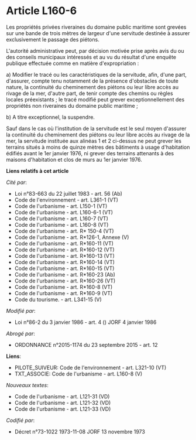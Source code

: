 # Article L160-6

Les propriétés privées riveraines du domaine public maritime sont grevées sur une bande de trois mètres de largeur d'une
servitude destinée à assurer exclusivement le passage des piétons.

L'autorité administrative peut, par décision motivée prise après avis du ou des conseils municipaux intéressés et au vu du
résultat d'une enquête publique effectuée comme en matière d'expropriation :

a) Modifier le tracé ou les caractéristiques de la servitude, afin, d'une part, d'assurer, compte tenu notamment de la
présence d'obstacles de toute nature, la continuité du cheminement des piétons ou leur libre accès au rivage de la mer,
d'autre part, de tenir compte des chemins ou règles locales préexistants ; le tracé modifié peut grever exceptionnellement
des propriétés non riveraines du domaine public maritime ;

b) A titre exceptionnel, la suspendre.

Sauf dans le cas où l'institution de la servitude est le seul moyen d'assurer la continuité du cheminement des piétons ou
leur libre accès au rivage de la mer, la servitude instituée aux alinéas 1 et 2 ci-dessus ne peut grever les terrains situés
à moins de quinze mètres des bâtiments à usage d'habitation édifiés avant le 1er janvier 1976, ni grever des terrains
attenants à des maisons d'habitation et clos de murs au 1er janvier 1976.

**Liens relatifs à cet article**

_Cité par_:

  - Loi n°83-663 du 22 juillet 1983 - art. 56 (Ab)
  - Code de l'environnement - art. L361-1 (VT)
  - Code de l'urbanisme - art. L150-1 (VT)
  - Code de l'urbanisme - art. L160-6-1 (VT)
  - Code de l'urbanisme - art. L160-7 (VT)
  - Code de l'urbanisme - art. L160-8 (VT)
  - Code de l'urbanisme - art. R* 150-4 (VT)
  - Code de l'urbanisme - art. R*126-1, Annexe (V)
  - Code de l'urbanisme - art. R*160-11 (VT)
  - Code de l'urbanisme - art. R*160-12 (VT)
  - Code de l'urbanisme - art. R*160-13 (VT)
  - Code de l'urbanisme - art. R*160-14 (VT)
  - Code de l'urbanisme - art. R*160-15 (VT)
  - Code de l'urbanisme - art. R*160-23 (Ab)
  - Code de l'urbanisme - art. R*160-26 (VT)
  - Code de l'urbanisme - art. R*160-8 (VT)
  - Code de l'urbanisme - art. R*160-9 (VT)
  - Code du tourisme. - art. L341-15 (V)

_Modifié par_:

  - Loi n°86-2 du 3 janvier 1986 - art. 4 () JORF 4 janvier 1986

_Abrogé par_:

  - ORDONNANCE n°2015-1174 du 23 septembre 2015 - art. 12

**Liens**:

  - PILOTE_SUIVEUR: Code de l'environnement - art. L321-10 (VT)
  - TXT_ASSOCIE: Code de l'urbanisme - art. L160-8 (V)

_Nouveaux textes_:

  - Code de l'urbanisme - art. L121-31 (VD)
  - Code de l'urbanisme - art. L121-32 (VD)
  - Code de l'urbanisme - art. L121-33 (VD)

_Codifié par_:

  - Décret n°73-1022 1973-11-08 JORF 13 novembre 1973

